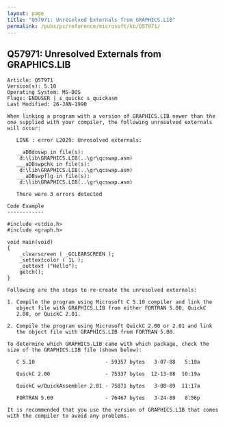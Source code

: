 ```yaml
---
layout: page
title: "Q57971: Unresolved Externals from GRAPHICS.LIB"
permalink: /pubs/pc/reference/microsoft/kb/Q57971/
---
```


## Q57971: Unresolved Externals from GRAPHICS.LIB

	Article: Q57971
	Version(s): 5.10
	Operating System: MS-DOS
	Flags: ENDUSER | s_quickc s_quickasm
	Last Modified: 26-JAN-1990
	
	When linking a program with a version of GRAPHICS.LIB newer than the
	one supplied with your compiler, the following unresolved externals
	will occur:
	
	   LINK : error L2029: Unresolved externals:
	
	   __aDBdoswp in file(s):
	    d:\lib\GRAPHICS.LIB(..\gr\qcswap.asm)
	   ___aDBswpchk in file(s):
	    d:\lib\GRAPHICS.LIB(..\gr\qcswap.asm)
	   ___aDBswpflg in file(s):
	    d:\lib\GRAPHICS.LIB(..\gr\qcswap.asm)
	
	   There were 3 errors detected
	
	Code Example
	------------
	
	#include <stdio.h>
	#include <graph.h>
	
	void main(void)
	{
	    _clearscreen ( _GCLEARSCREEN );
	    _settextcolor ( 1L );
	    _outtext ("Hello");
	    getch();
	}
	
	Following are the steps to re-create the unresolved externals:
	
	1. Compile the program using Microsoft C 5.10 compiler and link the
	   object file with GRAPHICS.LIB from either FORTRAN 5.00, QuickC
	   2.00, or QuickC 2.01.
	
	2. Compile the program using Microsoft QuickC 2.00 or 2.01 and link
	   the object file with GRAPHICS.LIB from FORTRAN 5.00.
	
	To determine which GRAPHICS.LIB came with which package, check the
	size of the GRAPHICS.LIB file (shown below):
	
	   C 5.10                       - 59357 bytes   3-07-88   5:10a
	
	   QuickC 2.00                  - 75337 bytes  12-13-88  10:19a
	
	   QuickC w/QuickAssembler 2.01 - 75871 bytes   3-08-89  11:17a
	
	   FORTRAN 5.00                 - 76467 bytes   3-24-89   8:56p
	
	It is recommended that you use the version of GRAPHICS.LIB that comes
	with the compiler to avoid any problems.
